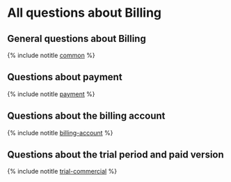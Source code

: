# All questions about Billing

## General questions about Billing

{% include notitle [common](common.md) %}

## Questions about payment

{% include notitle [payment](payment.md) %}

## Questions about the billing account

{% include notitle [billing-account](billing-account.md) %}

## Questions about the trial period and paid version

{% include notitle [trial-commercial](trial-commercial.md) %}

